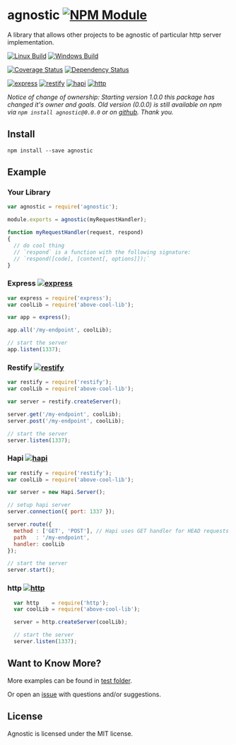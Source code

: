 # agnostic [![NPM Module](https://img.shields.io/npm/v/agnostic.svg?style=flat)](https://www.npmjs.com/package/agnostic)

A library that allows other projects to be agnostic of particular http server implementation.

[![Linux Build](https://img.shields.io/travis/alexindigo/agnostic/master.svg?label=linux:0.12-6.x&style=flat)](https://travis-ci.org/alexindigo/agnostic)
[![Windows Build](https://img.shields.io/appveyor/ci/alexindigo/agnostic/master.svg?label=windows:0.12-6.x&style=flat)](https://ci.appveyor.com/project/alexindigo/agnostic)

[![Coverage Status](https://img.shields.io/coveralls/alexindigo/agnostic/master.svg?label=code+coverage&style=flat)](https://coveralls.io/github/alexindigo/agnostic?branch=master)
[![Dependency Status](https://img.shields.io/david/alexindigo/agnostic/master.svg?style=flat)](https://david-dm.org/alexindigo/agnostic)
<!-- [![bitHound Overall Score](https://www.bithound.io/github/alexindigo/agnostic/badges/score.svg)](https://www.bithound.io/github/alexindigo/agnostic) -->

[![express](https://img.shields.io/badge/express-3.x--4.x-brightgreen.svg?style=flat)](http://expressjs.com)
[![restify](https://img.shields.io/badge/restify-2.x--4.x-brightgreen.svg?style=flat)](http://restify.com)
[![hapi](https://img.shields.io/badge/hapi-10.x--14.x-brightgreen.svg?lstyle=flat)](http://hapijs.com)
[![http](https://img.shields.io/badge/http-0.12.x--6.x-brightgreen.svg?style=flat)](https://nodejs.org/api/http.html)

<!-- [![Readme](https://img.shields.io/badge/readme-tested-brightgreen.svg?style=flat)](https://www.npmjs.com/package/reamde) -->

*Notice of change of ownership: Starting version 1.0.0 this package has changed it's owner and goals. Old version (0.0.0) is still available on npm via `npm install agnostic@0.0.0` or on [github](https://github.com/dtudury/agnostic). Thank you.*

## Install

```
npm install --save agnostic
```

## Example

### Your Library

```javascript
var agnostic = require('agnostic');

module.exports = agnostic(myRequestHandler);

function myRequestHandler(request, respond)
{
  // do cool thing
  // `respond` is a function with the following signature:
  // `respond([code], [content[, options]]);`
}
```

### Express [![express](https://img.shields.io/badge/express-3.x--4.x-brightgreen.svg?style=flat)](http://expressjs.com)

```javascript
var express = require('express');
var coolLib = require('above-cool-lib');

var app = express();

app.all('/my-endpoint', coolLib);

// start the server
app.listen(1337);
```

### Restify [![restify](https://img.shields.io/badge/restify-2.x--4.x-brightgreen.svg?style=flat)](http://restify.com)


```javascript
var restify = require('restify');
var coolLib = require('above-cool-lib');

var server = restify.createServer();

server.get('/my-endpoint', coolLib);
server.post('/my-endpoint', coolLib);

// start the server
server.listen(1337);
```

### Hapi [![hapi](https://img.shields.io/badge/hapi-10.x--14.x-brightgreen.svg?lstyle=flat)](http://hapijs.com)

```javascript
var restify = require('restify');
var coolLib = require('above-cool-lib');

var server = new Hapi.Server();

// setup hapi server
server.connection({ port: 1337 });

server.route({
  method : ['GET', 'POST'], // Hapi uses GET handler for HEAD requests
  path   : '/my-endpoint',
  handler: coolLib
});

// start the server
server.start();

```

### http [![http](https://img.shields.io/badge/http-0.12.x--6.x-brightgreen.svg?style=flat)](https://nodejs.org/api/http.html)

```javascript
  var http    = require('http');
  var coolLib = require('above-cool-lib');

  server = http.createServer(coolLib);

  // start the server
  server.listen(1337);
```

## Want to Know More?

More examples can be found in [test folder](test/).

Or open an [issue](https://github.com/alexindigo/agnostic/issues) with questions and/or suggestions.

## License

Agnostic is licensed under the MIT license.
